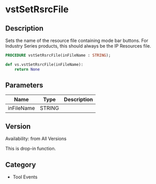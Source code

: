 # vstSetRsrcFile

## Description
Sets the name of the resource file containing mode bar buttons. For Industry Series products, this should always be the IP Resources file.

```pascal
PROCEDURE vstSetRsrcFile(inFileName : STRING);
```

```python
def vs.vstSetRsrcFile(inFileName):
    return None
```

## Parameters
|Name|Type|Description|
|---|---|---|
|inFileName|STRING|   |

## Version
Availability: from All Versions

This is drop-in function.

## Category
* Tool Events

